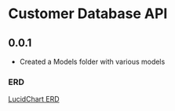 # Customer Database API
## 0.0.1
- Created a Models folder with various models

### ERD
[LucidChart ERD](https://lucid.app/lucidchart/6bf726a0-909d-40c4-9044-8f9bc8619dd2/edit?viewport_loc=4654%2C-1686%2C2172%2C962%2C0_0&invitationId=inv_352b4d7a-cb04-4169-977f-1bf1eb5c69c9)
